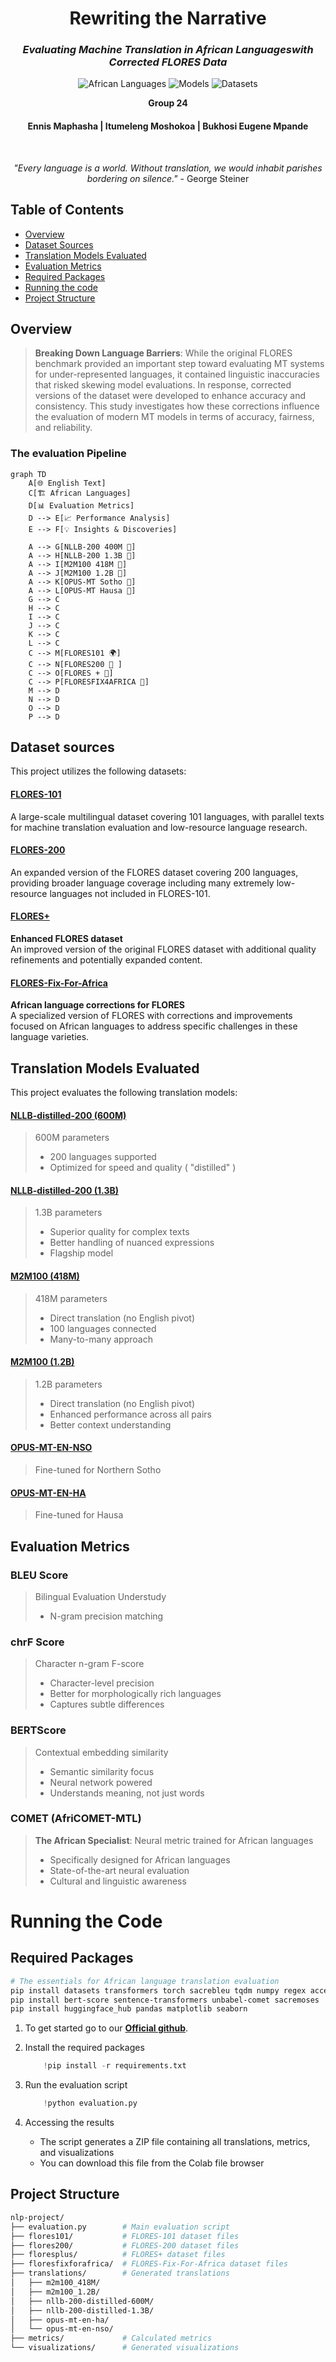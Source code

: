 <div align="center">

# Rewriting the Narrative
### *Evaluating Machine Translation in African Languageswith Corrected FLORES Data*


![African Languages](https://img.shields.io/badge/Languages-Hausa%20%7C%20Northern%20Sotho%20%7C%20Zulu-brightgreen?style=for-the-badge)
![Models](https://img.shields.io/badge/Models-6%20State--of--the--Art-blue?style=for-the-badge)
![Datasets](https://img.shields.io/badge/Datasets-4%20Comprehensive-orange?style=for-the-badge)

**Group 24** 

<h4>Ennis Maphasha | Itumeleng Moshokoa | Bukhosi Eugene Mpande</h4>
<br>

*"Every language is a world. Without translation, we would inhabit parishes bordering on silence."* - George Steiner

</div>

## Table of Contents

- [Overview](#overview)
- [Dataset Sources](#dataset-sources)
- [Translation Models Evaluated](#translation-models-evaluated)
- [Evaluation Metrics](#evaluation-metrics)
- [Required Packages](#required-packages)
- [Running the code](#running-the-code)
- [Project Structure](#project-structure)
## Overview

> **Breaking Down Language Barriers**: While the original FLORES benchmark provided an important step toward evaluating MT systems for under-represented languages, it contained linguistic inaccuracies that risked skewing model evaluations. In response, corrected versions of the dataset were developed to enhance accuracy and consistency. This study investigates how these corrections influence the evaluation of modern MT models in terms of accuracy, fairness, and reliability.

### The evaluation Pipeline

```mermaid
graph TD
    A[🌐 English Text]
    C[🏗️ African Languages]
    D[📊 Evaluation Metrics]
    D --> E[📈 Performance Analysis]
    E --> F[💡 Insights & Discoveries]
    
    A --> G[NLLB-200 400M 🧠]
    A --> H[NLLB-200 1.3B 🧠]
    A --> I[M2M100 418M 🔄]
    A --> J[M2M100 1.2B 🔄]
    A --> K[OPUS-MT Sotho 🎯]
    A --> L[OPUS-MT Hausa 🎯]
    G --> C
    H --> C
    I --> C
    J --> C
    K --> C
    L --> C
    C --> M[FLORES101 🌍]
    C --> N[FLORES200 🎯 ]
    C --> O[FLORES + 🚀]
    C --> P[FLORESFIX4AFRICA 💨]
    M --> D
    N --> D
    O --> D
    P --> D    
```
## Dataset sources

This project utilizes the following datasets:

#### [FLORES-101](https://huggingface.co/datasets/gsarti/flores_101)
A large-scale multilingual dataset covering 101 languages, with parallel texts for machine translation evaluation and low-resource language research.

#### [FLORES-200](https://huggingface.co/datasets/facebook/flores)
An expanded version of the FLORES dataset covering 200 languages, providing broader language coverage including many extremely low-resource languages not included in FLORES-101.

#### [FLORES+](https://huggingface.co/datasets/openlanguagedata/flores_plus)
**Enhanced FLORES dataset**  
An improved version of the original FLORES dataset with additional quality refinements and potentially expanded content.

#### [FLORES-Fix-For-Africa](https://github.com/dsfsi/flores-fix-4-africa)
**African language corrections for FLORES**  
A specialized version of FLORES with corrections and improvements focused on African languages to address specific challenges in these language varieties.

## Translation Models Evaluated  

This project evaluates the following translation models: 

####  [NLLB-distilled-200 (600M)](https://huggingface.co/facebook/nllb-200-distilled-600M)
> 600M parameters
> -  200 languages supported
> -  Optimized for speed and quality ( "distilled" )

####  [NLLB-distilled-200 (1.3B)](https://huggingface.co/facebook/nllb-200-distilled-1.3B)
> 1.3B parameters
> -  Superior quality for complex texts
> -  Better handling of nuanced expressions
> -  Flagship model

####  [M2M100 (418M)](https://huggingface.co/facebook/m2m100_418M)
> 418M parameters
> -  Direct translation (no English pivot)
> -  100 languages connected
> -  Many-to-many approach

####  [M2M100 (1.2B)](https://huggingface.co/facebook/m2m100_1.2B)
> 1.2B parameters
> -  Direct translation (no English pivot)
> -  Enhanced performance across all pairs
> -  Better context understanding

####  [OPUS-MT-EN-NSO](https://huggingface.co/Helsinki-NLP/opus-mt-en-nso)
> Fine-tuned for Northern Sotho


####  [OPUS-MT-EN-HA](https://huggingface.co/Helsinki-NLP/opus-mt-en-ha)
> Fine-tuned for Hausa

## Evaluation Metrics
### **BLEU Score**
> Bilingual Evaluation Understudy
> -  N-gram precision matching

### **chrF Score**  
> Character n-gram F-score
> -  Character-level precision
> -  Better for morphologically rich languages
> -  Captures subtle differences

### **BERTScore**
> Contextual embedding similarity
> -  Semantic similarity focus
> -  Neural network powered
> -  Understands meaning, not just words

### **COMET (AfriCOMET-MTL)**
> **The African Specialist**: Neural metric trained for African languages
> -  Specifically designed for African languages
> -  State-of-the-art neural evaluation
> -  Cultural and linguistic awareness

# Running the Code
## Required Packages
```bash
# The essentials for African language translation evaluation
pip install datasets transformers torch sacrebleu tqdm numpy regex accelerate
pip install bert-score sentence-transformers unbabel-comet sacremoses
pip install huggingface_hub pandas matplotlib seaborn
```

1. To get started go to our **[Official github](https://github.com/bukhosi-eugene-mpande/nlp-project)**.

2. Install the required packages
    ```python
        !pip install -r requirements.txt
    ```
3. Run the evaluation script
    ```python
        !python evaluation.py
    ```
4. Accessing the results
    - The script generates a ZIP file containing all translations, metrics, and visualizations
    - You can download this file from the Colab file browser

## Project Structure
```bash
nlp-project/
├── evaluation.py        # Main evaluation script
├── flores101/           # FLORES-101 dataset files
├── flores200/           # FLORES-200 dataset files
├── floresplus/          # FLORES+ dataset files  
├── floresfixforafrica/  # FLORES-Fix-For-Africa dataset files
├── translations/        # Generated translations
│   ├── m2m100_418M/
│   ├── m2m100_1.2B/
│   ├── nllb-200-distilled-600M/
│   ├── nllb-200-distilled-1.3B/
│   ├── opus-mt-en-ha/
│   └── opus-mt-en-nso/
├── metrics/             # Calculated metrics
└── visualizations/      # Generated visualizations
```
